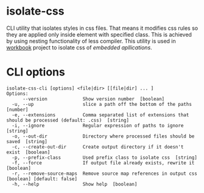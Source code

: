 # isolate-css
CLI utility that isolates styles in css files. That means it modifies css rules so they are applied only inside element with specified class. This is achieved by using nesting functionality of less compiler.
This utility is used in [workbook](https://github.com/FMFI-UK-1-AIN-412/workbook) project to isolate css of *embedded apllications*.

# CLI options

```
isolate-css-cli [options] <file|dir> [[file|dir] ... ]
Options:
      --version             Show version number  [boolean]
  -u, --up                  slice a path off the bottom of the paths  [number]
  -e, --extensions          Comma separated list of extensions that should be processed (default: .css)  [string]
  -i, --ignore              Regular expression of paths to ignore  [string]
  -o, --out-dir             Directory where processed files should be saved  [string]
  -c, --create-out-dir      Create output directory if it doesn't exist  [boolean]
  -p, --prefix-class        Used prefix class to isolate css  [string]
  -f, --force               If output file already exists, rewrite it  [boolean]
  -r, --remove-source-maps  Remove source map references in output css  [boolean] [default: false]
  -h, --help                Show help  [boolean]

```
